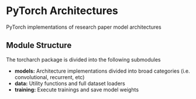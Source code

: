 # PyTorch Architectures

PyTorch implementations of research paper model architectures

## Module Structure

The torcharch package is divided into the following submodules

* **models:** Architecture implementations divided into broad categories (i.e. convolutional, recurrent, etc)
* **data:** Utility functions and full dataset loaders
* **training:** Execute trainings and save model weights
